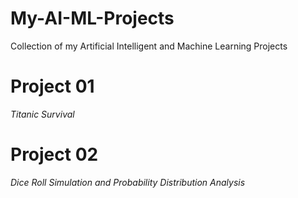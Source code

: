 # My-AI-ML-Projects
Collection of my Artificial Intelligent and Machine Learning Projects

# Project 01
*Titanic Survival*

# Project 02
*Dice Roll Simulation and Probability Distribution Analysis*
